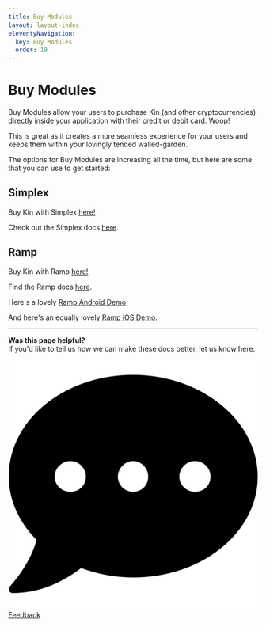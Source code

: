 ```yaml
---
title: Buy Modules
layout: layout-index
eleventyNavigation:
  key: Buy Modules
  order: 19
---
```

# Buy Modules

Buy Modules allow your users to purchase Kin (and other cryptocurrencies) directly inside your application with their credit or debit card. Woop!

This is great as it creates a more seamless experience for your users and keeps them within your lovingly tended walled-garden.

The options for Buy Modules are increasing all the time, but here are some that you can use to get started:

## Simplex
Buy Kin with Simplex [here!](https://kin.org/buy-kin/)

Check out the Simplex docs [here](https://integrations.simplex.com/).

## Ramp
Buy Kin with Ramp [here!](https://ramp.network/buy/)

Find the Ramp docs [here](https://docs.ramp.network/).

Here's a lovely [Ramp Android Demo](https://github.com/kin-labs/kin-android-ramp-demo).

And here's an equally lovely [Ramp iOS Demo](https://github.com/kin-labs/kin-ios-ramp-demo).

***
**Was this page helpful?**<br/>
If you'd like to tell us how we can make these docs better, let us know here:

<div class='navIcons'>
  <a href='https://forms.gle/qhjcDJR59v8RJsaY7' target='_blank'><div class='navIcon'>
    <img class='navIcon-icon invert' alt='Developer' src='../essentials/images/comment-dots-solid.svg'>
    <span class='navIcon-text'>Feedback</span>
  </div></a>
</div>

